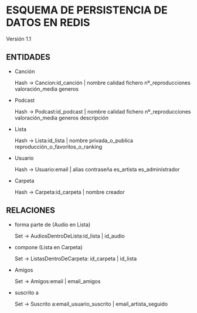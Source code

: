 # ESQUEMA DE PERSISTENCIA DE DATOS EN REDIS

Versión 1.1

## ENTIDADES

* Canción

    Hash → Cancion:id_canción | nombre calidad fichero nº_reproducciones valoración_media generos

* Podcast

    Hash → Podcast:id_podcast | nombre calidad fichero nº_reproducciones valoración_media generos descripción

* Lista

    Hash → Lista:id_lista | nombre privada_o_publica reproducción_o_favoritos_o_ranking

* Usuario

    Hash → Usuario:email | alias contraseña es_artista es_administrador

* Carpeta
    
    Hash → Carpeta:id_carpeta | nombre creador


## RELACIONES

* forma parte de (Audio en Lista)

    Set → AudiosDentroDeLista:id_lista | id_audio

* compone (Lista en Carpeta)

    Set → ListasDentroDeCarpeta: id_carpeta | id_lista

* Amigos

    Set → Amigos:email | email_amigos

* suscrito a

    Set → Suscrito a:email_usuario_suscrito | email_artista_seguido

